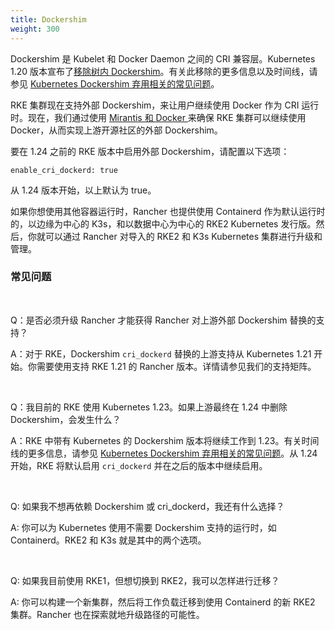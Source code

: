 ```yaml
---
title: Dockershim
weight: 300
---
```


Dockershim 是 Kubelet 和 Docker Daemon 之间的 CRI 兼容层。Kubernetes 1.20 版本宣布了[移除树内 Dockershim](https://kubernetes.io/blog/2020/12/02/dont-panic-kubernetes-and-docker/)。有关此移除的更多信息以及时间线，请参见 [Kubernetes Dockershim 弃用相关的常见问题](https://kubernetes.io/blog/2020/12/02/dockershim-faq/#when-will-dockershim-be-removed)。

RKE 集群现在支持外部 Dockershim，来让用户继续使用 Docker 作为 CRI 运行时。现在，我们通过使用 [Mirantis 和 Docker ](https://www.mirantis.com/blog/mirantis-to-take-over-support-of-kubernetes-dockershim-2/) 来确保 RKE 集群可以继续使用 Docker，从而实现上游开源社区的外部 Dockershim。

要在 1.24 之前的 RKE 版本中启用外部 Dockershim，请配置以下选项：

```
enable_cri_dockerd: true
```

从 1.24 版本开始，以上默认为 true。

如果你想使用其他容器运行时，Rancher 也提供使用 Containerd 作为默认运行时的，以边缘为中心的 K3s，和以数据中心为中心的 RKE2 Kubernetes 发行版。然后，你就可以通过 Rancher 对导入的 RKE2 和 K3s Kubernetes 集群进行升级和管理。

### 常见问题

<br/>

Q：是否必须升级 Rancher 才能获得 Rancher 对上游外部 Dockershim 替换的支持？

A：对于 RKE，Dockershim `cri_dockerd` 替换的上游支持从 Kubernetes 1.21 开始。你需要使用支持 RKE 1.21 的 Rancher 版本。详情请参见我们的支持矩阵。

<br/>

Q：我目前的 RKE 使用 Kubernetes 1.23。如果上游最终在 1.24 中删除 Dockershim，会发生什么？

A：RKE 中带有 Kubernetes 的 Dockershim 版本将继续工作到 1.23。有关时间线的更多信息，请参见 [Kubernetes Dockershim 弃用相关的常见问题](https://kubernetes.io/blog/2020/12/02/dockershim-faq/#when-will-dockershim-be-removed)。从 1.24 开始，RKE 将默认启用 `cri_dockerd` 并在之后的版本中继续启用。

<br/>

Q: 如果我不想再依赖 Dockershim 或 cri_dockerd，我还有什么选择？

A: 你可以为 Kubernetes 使用不需要 Dockershim 支持的运行时，如 Containerd。RKE2 和 K3s 就是其中的两个选项。

<br/>

Q: 如果我目前使用 RKE1，但想切换到 RKE2，我可以怎样进行迁移？

A: 你可以构建一个新集群，然后将工作负载迁移到使用 Containerd 的新 RKE2 集群。Rancher 也在探索就地升级路径的可能性。

<br/>
